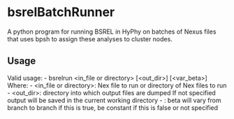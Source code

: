 bsrelBatchRunner
================

A python program for running BSREL in HyPhy on batches of Nexus files that
uses bpsh to assign these analyses to cluster nodes.

Usage
-----

Valid usage:
	- bsrelrun <in_file or directory> [<out_dir>] [<var_beta>]
Where:
	- <in_file or directory>: Nex file to run or directory  of Nex files to run
	- <out_dir>: directory into which output files are dumped
	If not specified output will be saved in the current working directory
	- <varBeta>: beta will vary from branch to branch if this is true, be constant if this is false or not specified


